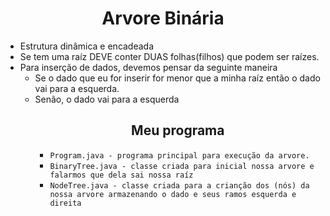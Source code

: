 <h1 align='center'> Arvore Binária </h1>
<ul>
    <li>Estrutura dinâmica e encadeada</li>
    <li>Se tem uma raíz DEVE conter DUAS folhas(filhos) que podem ser raízes.</li>
    <li>
        Para inserção de dados, devemos pensar da seguinte maneira
        <ul>
            <li>Se o dado que eu for inserir for menor que a minha raíz então o dado vai para a esquerda.</li>
            <li>Senão, o dado vai para a esquerda </li>
        </ul>
    </li>
<ul>

<h2 align='center'> Meu programa </h2>
<ul>
    <li><code>Program.java - programa principal para execução da arvore.</code></li>
    <li><code>BinaryTree.java - classe criada para inicial nossa arvore e falarmos que dela sai nossa raíz</code></li>
    <li><code>NodeTree.java - classe criada para a crianção dos (nós) da nossa arvore armazenando o dado e seus ramos esquerda e direita</code></li>
</ul>